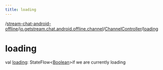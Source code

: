 ```yaml
---
title: loading
---
```

/[stream-chat-android-offline](../../index.md)/[io.getstream.chat.android.offline.channel](../index.md)/[ChannelController](index.md)/[loading](loading.md)  
  
  
  
# loading  
val [loading](loading.md): StateFlow&lt;[Boolean](https://kotlinlang.org/api/latest/jvm/stdlib/kotlin/-boolean/index.html)&gt;if we are currently loading
